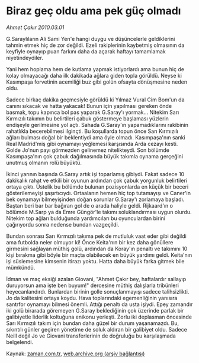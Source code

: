 # Biraz geç oldu ama pek güç olmadı

*Ahmet Çakır 2010.03.01*

<tr><td class="metin" colspan="2" style="padding-top: 20px; padding-left: 5px; ">G.Saraylıların Ali Sami Yen'e hangi duygu ve düşüncelerle geldiklerini tahmin etmek hiç de zor değildi. Ezeli rakiplerinin kaybetmiş olmasının da keyfiyle oynayıp puan farkını daha da açarak haftayı tamamlamak niyetindeydiler.</td></tr><tr><td class="metin" colspan="2" style="padding-top: 20px; padding-left: 5px; "><p>Yani hem hoplama hem de kutlama yapmak istiyorlardı ama bunun hiç de kolay olmayacağı daha ilk dakikada ağlara giden topla görüldü. Neyse ki Kasımpaşa forvetinin acemiliği buz gibi golün ofsayta dönüşmesine neden oldu.
<p>Sadece birkaç dakika geçmesiyle görüldü ki Yılmaz Vural Cim Bom'un da canını sıkacak ve hatta yakacak! Bunun için yapılması gereken önde basmak, topu kapınca bol pas yaparak G.Saray'ı yormak... Nitekim Sarı Kırmızılı takımın bu belirtileri çabuk göstermeye başlaması yüzlerin endişeyle gerilmesine yol açtı. Sahada G.Saray'ın yapamadıklarını rakibinin rahatlıkla becerebilmesi ilginçti. Bu koşullarda topun önce Sarı Kırmızılı ağları bulması doğal bir beklentiydi ama öyle olmadı. Kasımpaşa'nın sanki Real Madrid'miş gibi oynamayı yeğlemesi karşısında Arda cezayı kesti. Golde Jo'nun payı görmezden gelinemez nitelikteydi. Son bölümde Kasımpaşa'nın çok çabuk dağılmasında büyük takımla oynama gerçeğini unutmuş olmanın rolü büyüktü.
<p>İkinci yarının başında G.Saray artık işi toparlamış gibiydi. Fakat sadece 10 dakikalık rahat ve etkili bir oyunun ardından çok çabuk yorgunluk belirtileri ortaya çıktı. Üstelik bu bölümde bulunan pozisyonlarda en küçük bir beceri gösterilemeyişi şaşırtıcıydı. Ortaalanın hemen hiç top tutamayışı ve Caner'in bek oynamayı bilmeyişinden doğan sorunlar G.Saray'ı zorlamaya başladı. Baştan beri bar bar bağıran gol de o arada haliyle geldi. Rijkaard'ın o bölümde M.Sarp ya da Emre Güngör'le takımı soluklandırması uygun olurdu. Nitekim top ağları bulduğunda yardımcıları bu oyunculardan birini çağırıyordu sonra nedense bundan vazgeçildi.
<p>Bundan sonrası Sarı Kırmızılı takıma pek de mutluluk vaat eder gibi değildi ama futbolda neler olmuyor ki! Önce Keita'nın bir kez daha gönüllere girmesini sağlayan müthiş golü, ardından da Koray'ın penaltı ve takımını 10 kişi bırakma gibi böyle bir maçta olabilecek en büyük yardımı geldi. Keita'nın işi süslemesine kimsenin itirazı yoktu. Hatta daha büyük farka gitmek bile mümkündü.
<p>İdman ve maç eksiği azalan Giovani, "Ahmet Çakır bey, haftalardır sallayıp duruyorsun ama işte ben buyum!" dercesine müthiş dalışlarla tribünleri heyecanlandırdı. Bunlardan birinin golle sonuçlanmayışı sadece talihsizlikti. Jo da kalitesini ortaya koydu. Hava toplarındaki egemenliğinin yanısıra santrfor oynamayı bilmesi önemli. Attığı penaltı da usta işiydi. Epey zamandır iki golü birarada göremeyen G.Saray beklediğinin çok üzerinde parlak bir galibiyetle liderlik koltuğuna enikonu yerleşti. Zorlu iki deplasman öncesinde Sarı Kırmızılı takım için bundan daha güzel bir durum yaşanamazdı. Bu, sıkıntılı günler geçiren yönetime de soluk aldıran bir galibiyet oldu. Sadece Neill değil Jo ve Giovani transferlerinin de doğruluğu bu karşılaşmada belgelendi.<br/></p></p></p></p></p></td></tr>

Kaynak: [zaman.com.tr](http://zaman.com.tr/yazar.do?yazino=956730), [web.archive.org (arşiv bağlantısı)](http://web.archive.org/web/20100303233756/http://www.zaman.com.tr:80/yazar.do?yazino=956730)
